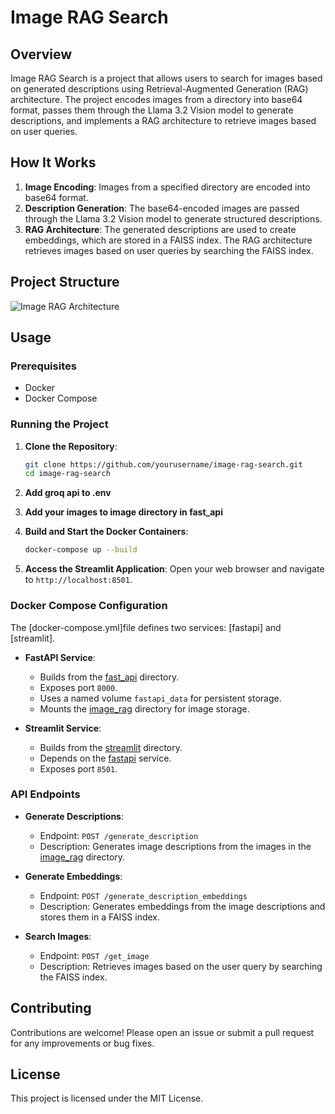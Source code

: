 # Image RAG Search

## Overview

Image RAG Search is a project that allows users to search for images based on generated descriptions using Retrieval-Augmented Generation (RAG) architecture. The project encodes images from a directory into base64 format, passes them through the Llama 3.2 Vision model to generate descriptions, and implements a RAG architecture to retrieve images based on user queries.

## How It Works

1. **Image Encoding**: Images from a specified directory are encoded into base64 format.
2. **Description Generation**: The base64-encoded images are passed through the Llama 3.2 Vision model to generate structured descriptions.
3. **RAG Architecture**: The generated descriptions are used to create embeddings, which are stored in a FAISS index. The RAG architecture retrieves images based on user queries by searching the FAISS index.

## Project Structure

![Image RAG Architecture](https://miro.medium.com/v2/resize:fit:1400/format:webp/1*NXp5Shd63RKaDxEsEgZw1g.jpeg)

## Usage

### Prerequisites

- Docker
- Docker Compose

### Running the Project

1. **Clone the Repository**:
    ```sh
    git clone https://github.com/yourusername/image-rag-search.git
    cd image-rag-search
    ```

2. **Add groq api to .env**

3. **Add your images to image directory in fast_api**

3. **Build and Start the Docker Containers**:
    ```sh
    docker-compose up --build
    ```

4. **Access the Streamlit Application**:
    Open your web browser and navigate to `http://localhost:8501`.

### Docker Compose Configuration

The [docker-compose.yml]file defines two services: [fastapi] and [streamlit].

- **FastAPI Service**:
    - Builds from the [fast_api](http://_vscodecontentref_/9) directory.
    - Exposes port `8000`.
    - Uses a named volume `fastapi_data` for persistent storage.
    - Mounts the [image_rag](http://_vscodecontentref_/10) directory for image storage.

- **Streamlit Service**:
    - Builds from the [streamlit](http://_vscodecontentref_/11) directory.
    - Depends on the [fastapi](http://_vscodecontentref_/12) service.
    - Exposes port `8501`.

### API Endpoints

- **Generate Descriptions**:
    - Endpoint: `POST /generate_description`
    - Description: Generates image descriptions from the images in the [image_rag](http://_vscodecontentref_/13) directory.

- **Generate Embeddings**:
    - Endpoint: `POST /generate_description_embeddings`
    - Description: Generates embeddings from the image descriptions and stores them in a FAISS index.

- **Search Images**:
    - Endpoint: `POST /get_image`
    - Description: Retrieves images based on the user query by searching the FAISS index.

## Contributing

Contributions are welcome! Please open an issue or submit a pull request for any improvements or bug fixes.

## License

This project is licensed under the MIT License.
